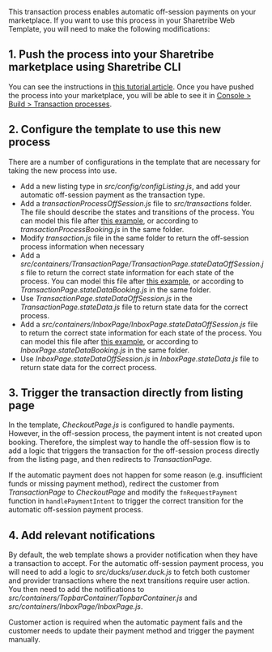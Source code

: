 This transaction process enables automatic off-session payments on your marketplace. If you want to use this process in your Sharetribe Web Template, you will need to make the following modifications:


## 1. Push the process into your Sharetribe marketplace using Sharetribe CLI
You can see the instructions in [this tutorial article](https://www.sharetribe.com/docs/tutorial/create-transaction-process/). Once you have pushed the process into your marketplace, you will be able to see it in [Console > Build > Transaction processes](https://console.sharetribe.com/transaction-processes/).


## 2. Configure the template to use this new process

There are a number of configurations in the template that are necessary for taking the new process into use.

- Add a new listing type in _src/config/configListing.js_, and add your automatic off-session payment as the transaction type.
- Add a _transactionProcessOffSession.js_ file to _src/transactions_ folder. The file should describe the states and transitions of the process. You can model this file after [this example](https://gist.github.com/SariSaar/1425bb6dcbec1f78d7f4701cff8c4e7e), or according to _transactionProcessBooking.js_ in the same folder.
- Modify _transaction.js_ file in the same folder to return the off-session process information when necessary
- Add a _src/containers/TransactionPage/TransactionPage.stateDataOffSession.js_ file to return the correct state information for each state of the process. You can model this file after [this example](https://gist.github.com/SariSaar/fe77a93b3892e4fbe266f180c0fbc98b), or according to _TransactionPage.stateDataBooking.js_ in the same folder.
- Use _TransactionPage.stateDataOffSession.js_ in the _TransactionPage.stateData.js_ file to return state data for the correct process.
- Add a _src/containers/InboxPage/InboxPage.stateDataOffSession.js_ file to return the correct state information for each state of the process. You can model this file after [this example](https://gist.github.com/SariSaar/d74334ed48338b68ecd2f8c6cfa0b9a2), or according to _InboxPage.stateDataBooking.js_ in the same folder.
- Use _InboxPage.stateDataOffSession.js_ in _InboxPage.stateData.js_ file to return state data for the correct process.

## 3. Trigger the transaction directly from listing page

In the template, _CheckoutPage.js_ is configured to handle payments. However, in the off-session process, the payment intent is not created upon booking. Therefore, the simplest way to handle the off-session flow is to add a logic that triggers the transaction for the off-session process directly from the listing page, and then redirects to _TransactionPage_.

If the automatic payment does not happen for some reason (e.g. insufficient funds or missing payment method), redirect the customer from _TransactionPage_ to _CheckoutPage_ and modify the `fnRequestPayment` function in `handlePaymentIntent` to trigger the correct transition for the automatic off-session payment process.


## 4. Add relevant notifications

By default, the web template shows a provider notification when they have a transaction to accept. For the automatic off-session payment process, you will need to add a logic to _src/ducks/user.duck.js_ to fetch both customer and provider transactions where the next transitions require user action. You then need to add the notifications to _src/containers/TopbarContainer/TopbarContainer.js_ and _src/containers/InboxPage/InboxPage.js_.

Customer action is required when the automatic payment fails and the customer needs to update their payment method and trigger the payment manually.